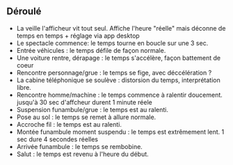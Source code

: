 ## Déroulé

*   La veille l'afficheur vit tout seul. Affiche l'heure "réelle" mais déconne de temps en temps + réglage via app desktop
*   Le spectacle commence: le temps tourne en boucle sur une 3 sec.
*   Entrée véhicules : le temps défile de façon normale.
*   Une voiture rentre, dérapage : le temps s'accélère, façon battement de coeur
*   Rencontre personnage/grue : le temps se fige, avec déccélération ?
*   La cabine téléphonique se soulève : distorsion du temps, interprétation libre.
*   Rencontre homme/machine : le temps commence à ralentir doucement. jusqu'à 30 sec d'affcheur durent 1 minute réele
*   Suspension funambule/grue : le temps est au ralenti.
*   Pose au sol : le temps se remet à allure normale.
*   Accroche fil : le temps est au ralenti.
*   Montée funambule moment suspendu : le temps est extrêmement lent. 1 sec dure 4 secondes réelles
*   Arrivée funambule : le temps se rembobine.
*   Salut : le temps est revenu à l'heure du début.
